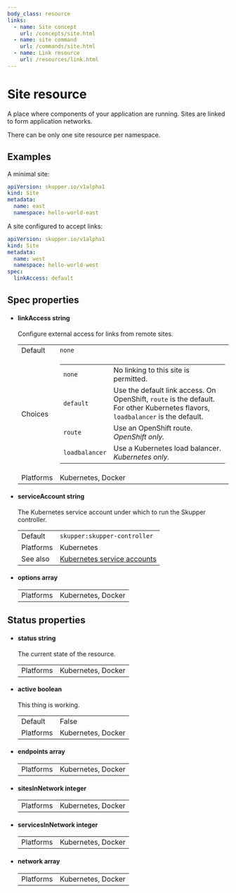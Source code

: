 ```yaml
---
body_class: resource
links:
  - name: Site concept
    url: /concepts/site.html
  - name: site command
    url: /commands/site.html
  - name: Link resource
    url: /resources/link.html
---
```


# Site resource

<section>

A place where components of your application are running.
Sites are linked to form application networks.

There can be only one site resource per namespace.

</section>

<section>

## Examples

A minimal site:

~~~ yaml
apiVersion: skupper.io/v1alpha1
kind: Site
metadata:
  name: east
  namespace: hello-world-east
~~~

A site configured to accept links:

~~~ yaml
apiVersion: skupper.io/v1alpha1
kind: Site
metadata:
  name: west
  namespace: hello-world-west
spec:
  linkAccess: default
~~~

</section>

<section>

## Spec properties

- <h4 id="linkaccess">linkAccess <span class="property-info">string</span></h4>

  Configure external access for links from remote sites.

  | | |
  |-|-|
  | Default | `none` |
  | Choices | <table><tr><td><code>none</code></td><td>No linking to this site is permitted.</td></tr><tr><td><code>default</code></td><td>Use the default link access.  On OpenShift, `route` is the default.  For other Kubernetes flavors, `loadbalancer` is the default.</td></tr><tr><td><code>route</code></td><td>Use an OpenShift route.  _OpenShift only._</td></tr><tr><td><code>loadbalancer</code></td><td>Use a Kubernetes load balancer.  _Kubernetes only._</td></tr></table> |
  | Platforms | Kubernetes, Docker |
  

- <h4 id="serviceaccount">serviceAccount <span class="property-info">string</span></h4>

  The Kubernetes service account under which to run the
  Skupper controller.

  | | |
  |-|-|
  | Default | `skupper:skupper-controller` |
  | Platforms | Kubernetes |
  | See also | [Kubernetes service accounts]({{site_prefix}}https://kubernetes.io/docs/concepts/security/service-accounts/) |
  

- <h4 id="options">options <span class="property-info">array</span></h4>

  | | |
  |-|-|
  | Platforms | Kubernetes, Docker |
  

</section>

<section>

## Status properties

- <h4 id="status">status <span class="property-info">string</span></h4>

  The current state of the resource.

  | | |
  |-|-|
  | Platforms | Kubernetes, Docker |
  

- <h4 id="active">active <span class="property-info">boolean</span></h4>

  This thing is working.

  | | |
  |-|-|
  | Default | False |
  | Platforms | Kubernetes, Docker |
  

- <h4 id="endpoints">endpoints <span class="property-info">array</span></h4>

  | | |
  |-|-|
  | Platforms | Kubernetes, Docker |
  

- <h4 id="sitesinnetwork">sitesInNetwork <span class="property-info">integer</span></h4>

  | | |
  |-|-|
  | Platforms | Kubernetes, Docker |
  

- <h4 id="servicesinnetwork">servicesInNetwork <span class="property-info">integer</span></h4>

  | | |
  |-|-|
  | Platforms | Kubernetes, Docker |
  

- <h4 id="network">network <span class="property-info">array</span></h4>

  | | |
  |-|-|
  | Platforms | Kubernetes, Docker |
  

</section>
